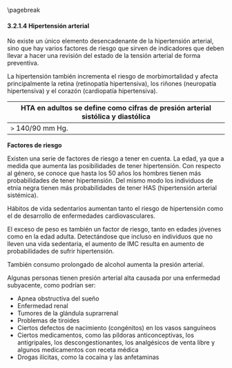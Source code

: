 \pagebreak

#### 3.2.1.4 Hipertensión arterial

No existe un único elemento desencadenante de la hipertensión arterial, sino que hay varios factores de riesgo que sirven de indicadores que deben llevar a hacer una revisión del estado de la tensión arterial de forma preventiva. 

La hipertensión también incrementa el riesgo de morbimortalidad y afecta principalmente la retina (retinopatía hipertensiva), los riñones (neuropatía hipertensiva) y el corazón (cardiopatía hipertensiva). 

| HTA en adultos se define como cifras de presión arterial sistólica y diastólica |
|---------------------------------------------------------------------|
| `>` 140/90 mm Hg. |

**Factores de riesgo**

Existen una serie de factores de riesgo a tener en cuenta. La edad, ya que a medida que aumenta las posibilidades de tener hipertensión. Con respecto al género, se conoce que hasta los 50 años los hombres tienen más probabilidades de tener hipertensión. Del mismo modo los individuos de etnia negra tienen más probabilidades de tener HAS (hipertensión
arterial sistémica). 

Hábitos de vida sedentarios aumentan tanto el riesgo de hipertensión como el de desarrollo de enfermedades cardiovasculares. 

El exceso de peso es también un factor de riesgo, tanto en edades jóvenes como en la edad adulta. Detectándose que incluso en individuos que no lleven una vida sedentaria, el aumento de IMC resulta en aumento de probabilidades de sufrir hipertensión. 

También consumo prolongado de alcohol aumenta la presión arterial. 

Algunas personas tienen presión arterial alta causada por una enfermedad subyacente, como podrían ser: 

- Apnea obstructiva del sueño
- Enfermedad renal
- Tumores de la glándula suprarrenal
- Problemas de tiroides
- Ciertos defectos de nacimiento (congénitos) en los vasos sanguíneos
- Ciertos medicamentos, como las píldoras anticonceptivas, los antigripales, los descongestionantes, los analgésicos de venta libre y algunos medicamentos con receta médica
- Drogas ilícitas, como la cocaína y las anfetaminas
